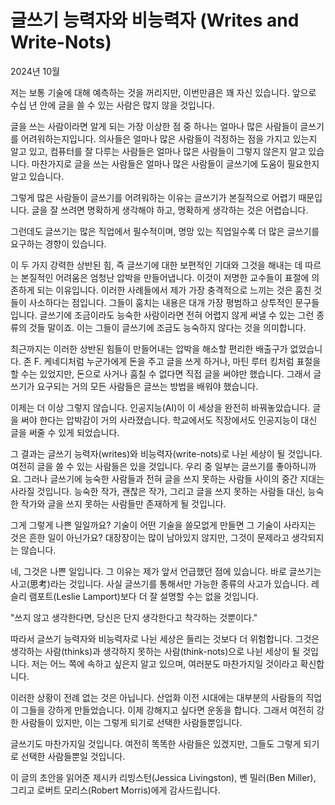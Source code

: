 # 글쓰기 능력자와 비능력자 (Writes and Write-Nots)

2024년 10월

저는 보통 기술에 대해 예측하는 것을 꺼리지만, 이번만큼은 꽤 자신 있습니다. 앞으로 수십 년 안에 글을 쓸 수 있는 사람은 많지 않을 것입니다.

글을 쓰는 사람이라면 알게 되는 가장 이상한 점 중 하나는 얼마나 많은 사람들이 글쓰기를 어려워하는지입니다. 의사들은 얼마나 많은 사람들이 걱정하는 점을 가지고 있는지 알고 있고, 컴퓨터를 잘 다루는 사람들은 얼마나 많은 사람들이 그렇지 않은지 알고 있습니다. 마찬가지로 글을 쓰는 사람들은 얼마나 많은 사람들이 글쓰기에 도움이 필요한지 알고 있습니다.

그렇게 많은 사람들이 글쓰기를 어려워하는 이유는 글쓰기가 본질적으로 어렵기 때문입니다. 글을 잘 쓰려면 명확하게 생각해야 하고, 명확하게 생각하는 것은 어렵습니다.

그런데도 글쓰기는 많은 직업에서 필수적이며, 명망 있는 직업일수록 더 많은 글쓰기를 요구하는 경향이 있습니다.

이 두 가지 강력한 상반된 힘, 즉 글쓰기에 대한 보편적인 기대와 그것을 해내는 데 따르는 본질적인 어려움은 엄청난 압박을 만들어냅니다. 이것이 저명한 교수들이 표절에 의존하게 되는 이유입니다. 이러한 사례들에서 제가 가장 충격적으로 느끼는 것은 훔친 것들이 사소하다는 점입니다. 그들이 훔치는 내용은 대개 가장 평범하고 상투적인 문구들입니다. 글쓰기에 조금이라도 능숙한 사람이라면 전혀 어렵지 않게 써낼 수 있는 그런 종류의 것들 말이죠. 이는 그들이 글쓰기에 조금도 능숙하지 않다는 것을 의미합니다.

최근까지는 이러한 상반된 힘들이 만들어내는 압박을 해소할 편리한 배출구가 없었습니다. 존 F. 케네디처럼 누군가에게 돈을 주고 글을 쓰게 하거나, 마틴 루터 킹처럼 표절을 할 수는 있었지만, 돈으로 사거나 훔칠 수 없다면 직접 글을 써야만 했습니다. 그래서 글쓰기가 요구되는 거의 모든 사람들은 글쓰는 방법을 배워야 했습니다.

이제는 더 이상 그렇지 않습니다. 인공지능(AI)이 이 세상을 완전히 바꿔놓았습니다. 글을 써야 한다는 압박감이 거의 사라졌습니다. 학교에서도 직장에서도 인공지능이 대신 글을 써줄 수 있게 되었습니다.

그 결과는 글쓰기 능력자(writes)와 비능력자(write-nots)로 나뉜 세상이 될 것입니다. 여전히 글을 쓸 수 있는 사람들은 있을 것입니다. 우리 중 일부는 글쓰기를 좋아하니까요. 그러나 글쓰기에 능숙한 사람들과 전혀 글을 쓰지 못하는 사람들 사이의 중간 지대는 사라질 것입니다. 능숙한 작가, 괜찮은 작가, 그리고 글을 쓰지 못하는 사람들 대신, 능숙한 작가와 글을 쓰지 못하는 사람들만 존재하게 될 것입니다.

그게 그렇게 나쁜 일일까요? 기술이 어떤 기술을 쓸모없게 만들면 그 기술이 사라지는 것은 흔한 일이 아닌가요? 대장장이는 많이 남아있지 않지만, 그것이 문제라고 생각되지는 않습니다.

네, 그것은 나쁜 일입니다. 그 이유는 제가 앞서 언급했던 점에 있습니다. 바로 글쓰기는 사고(思考)라는 것입니다. 사실 글쓰기를 통해서만 가능한 종류의 사고가 있습니다. 레슬리 램포트(Leslie Lamport)보다 더 잘 설명할 수는 없을 것입니다.

"쓰지 않고 생각한다면, 당신은 단지 생각한다고 착각하는 것뿐이다."

따라서 글쓰기 능력자와 비능력자로 나뉜 세상은 들리는 것보다 더 위험합니다. 그것은 생각하는 사람(thinks)과 생각하지 못하는 사람(think-nots)으로 나뉜 세상이 될 것입니다. 저는 어느 쪽에 속하고 싶은지 알고 있으며, 여러분도 마찬가지일 것이라고 확신합니다.

이러한 상황이 전례 없는 것은 아닙니다. 산업화 이전 시대에는 대부분의 사람들의 직업이 그들을 강하게 만들었습니다. 이제 강해지고 싶다면 운동을 합니다. 그래서 여전히 강한 사람들이 있지만, 이는 그렇게 되기로 선택한 사람들뿐입니다.

글쓰기도 마찬가지일 것입니다. 여전히 똑똑한 사람들은 있겠지만, 그들도 그렇게 되기로 선택한 사람들뿐일 것입니다.

이 글의 초안을 읽어준 제시카 리빙스턴(Jessica Livingston), 벤 밀러(Ben Miller), 그리고 로버트 모리스(Robert Morris)에게 감사드립니다.